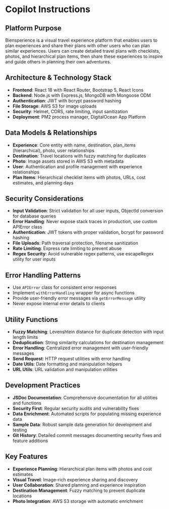 # Copilot Instructions

## Platform Purpose
Biensperience is a visual travel experience platform that enables users to plan experiences and share their plans with other users who can plan similar experiences. Users can create detailed travel plans with checklists, photos, and hierarchical plan items, then share these experiences to inspire and guide others in planning their own adventures.

## Architecture & Technology Stack
- **Frontend**: React 18 with React Router, Bootstrap 5, React Icons
- **Backend**: Node.js with Express.js, MongoDB with Mongoose ODM
- **Authentication**: JWT with bcrypt password hashing
- **File Storage**: AWS S3 for image uploads
- **Security**: Helmet, CORS, rate limiting, input sanitization
- **Deployment**: PM2 process manager, DigitalOcean App Platform

## Data Models & Relationships
- **Experience**: Core entity with name, destination, plan_items (hierarchical), photo, user relationships
- **Destination**: Travel locations with fuzzy matching for duplicates
- **Photo**: Image assets stored in AWS S3 with metadata
- **User**: Authentication and profile management with experience relationships
- **Plan Items**: Hierarchical checklist items with photos, URLs, cost estimates, and planning days

## Security Considerations
- **Input Validation**: Strict validation for all user inputs, ObjectId conversion for database queries
- **Error Handling**: Never expose stack traces in production, use custom APIError class
- **Authentication**: JWT tokens with proper validation, bcrypt for password hashing
- **File Uploads**: Path traversal protection, filename sanitization
- **Rate Limiting**: Express rate limiting to prevent abuse
- **Regex Security**: Avoid vulnerable regex patterns, use escapeRegex utility for user inputs

## Error Handling Patterns
- Use `APIError` class for consistent error responses
- Implement `withErrorHandling` wrapper for async functions
- Provide user-friendly error messages via `getErrorMessage` utility
- Never expose internal error details to clients

## Utility Functions
- **Fuzzy Matching**: Levenshtein distance for duplicate detection with input length limits
- **Deduplication**: String similarity calculations for destination management
- **Error Handling**: Centralized error management with user-friendly messages
- **Send Request**: HTTP request utilities with error handling
- **Date Utils**: Date formatting and manipulation helpers
- **URL Utils**: URL validation and manipulation utilities

## Development Practices
- **JSDoc Documentation**: Comprehensive documentation for all utilities and functions
- **Security First**: Regular security audits and vulnerability fixes
- **Data Enrichment**: Automated scripts for populating missing experience data
- **Sample Data**: Robust sample data generation for development and testing
- **Git History**: Detailed commit messages documenting security fixes and feature additions

## Key Features
- **Experience Planning**: Hierarchical plan items with photos and cost estimates
- **Visual Travel**: Image-rich experience sharing and discovery
- **User Collaboration**: Shared planning and experience inspiration
- **Destination Management**: Fuzzy matching to prevent duplicate locations
- **Photo Integration**: AWS S3 storage with automatic enrichment